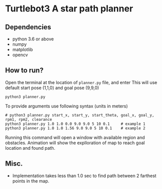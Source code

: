 # Turtlebot3 A star path planner

## Dependencies
- python 3.6 or above
- numpy
- matplotlib
- opencv

## How to run?

Open the terminal at the location of ```planner.py``` file, and enter
This will use default start pose (1,1,0) and goal pose (9,9,0)

```
python3 planner.py
```

To provide arguments use following syntax (units in meters)

```
# python3 planner.py start_x, start_y, start_theta, goal_x, goal_y, rpm1, rpm2, clearance
python3 planner.py 1.0 1.0 0.0 9.0 9.0 5 10 0.1     # example 1
python3 planner.py 1.0 1.0 1.56 9.0 9.0 5 10 0.1    # example 2
```

Running this command will open a window with available region and obstacles. Animation will show the explloration of map to reach goal location and found path.

## Misc.

- Implementation takes less than 1.0 sec to find path between 2 farthest points in the map.